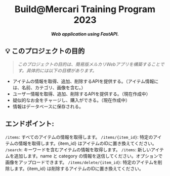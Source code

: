 <h1 align="center">
  Build@Mercari Training Program 2023
</h1>

<p align="center">
  <b><i>
Web application using FastAPI.</i></b><br>
</p>

## 💡 このプロジェクトの目的

> _このプロジェクトの目的は、簡易版メルカリWebアプリを構築することです。具体的には以下の目標があります。_

- アイテムの情報を取得、追加、削除するAPIを提供する。（アイテム情報には、名前、カテゴリ、画像を含む。）
- ユーザー情報を取得、追加、削除するAPIを提供する。（現在作成中）
- 疑似的なお金をチャージし、購入ができる。（現在作成中）
- 情報はデータベースに保存される。

## エンドポイント:

`/items`: すべてのアイテムの情報を取得します。
`/items/{item_id}`: 特定のアイテムの情報を取得します。{item_id} はアイテムのIDに置き換えてください。
`/search`: キーワードを含むアイテムの情報を取得します。
`/items`: 新しいアイテムを追加します。name と category の情報を送信してください。オプションで画像をアップロードできます。
`/items/delete/{item_id}`: 特定のアイテムを削除します。{item_id} は削除するアイテムのIDに置き換えてください。
